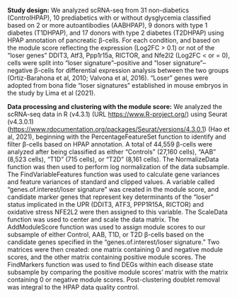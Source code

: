 **Study design:**
We analyzed scRNA-seq from 31 non-diabetics (ControlHPAP), 10 prediabetics with or without dysglycemia classified based on 2 or more autoantibodies (AABHPAP), 9 donors with type 1 diabetes (T1DHPAP), and 17 donors with type 2 diabetes (T2DHPAP) using HPAP annotation of pancreatic β-cells. For each condition, and based on the module score reflecting the expression (Log2FC > 0.1) or not of the “loser genes” DDIT3, Atf3, Ppp1r15a, RICTOR, and Nfe2l2 (Log2FC < or = 0), cells were split into “loser signature”–positive and “loser signature”–negative β-cells for differential expression analysis between the two groups (​Ortiz-Barahona et al, 2010; ​Valvona et al, 2016​). “Loser” genes were adopted from bona fide “loser signatures” established in mouse embryos in the study by ​Lima et al (2021).

**Data processing and clustering with the module score:**
We analyzed the scRNA-seq data in R (v4.3.1) (URL https://www.R-project.org/) using Seurat (v4.3.0.1) (https://www.rdocumentation.org/packages/Seurat/versions/4.3.0.1) (​Hao et al, 2021​), beginning with the PercentageFeatureSet function to identify and filter β-cells based on HPAP annotation. A total of 44,559 β-cells were analyzed after being classified as either “Controls” (27,160 cells), “AAB” (8,523 cells), “T1D” (715 cells), or “T2D” (8,161 cells). The NormalizeData function was then used to perform log normalization of the data subsample. The FindVariableFeatures function was used to calculate gene variances and feature variances of standard and clipped values. A variable called “genes.of.interest/loser signature” was created in the module score, and candidate marker genes that represent key determinants of the “loser” status implicated in the UPR (DDIT3, ATF3, PPP1R15A, RICTOR) and oxidative stress NFE2L2 were then assigned to this variable. The ScaleData function was used to center and scale the data matrix. The AddModuleScore function was used to assign module scores to our subsample of either Control, AAB, T1D, or T2D β-cells based on the candidate genes specified in the “genes.of.interest/loser signature.” Two matrices were then created: one matrix containing 0 and negative module scores, and the other matrix containing positive module scores. The FindMarkers function was used to find DEGs within each disease state subsample by comparing the positive module scores’ matrix with the matrix containing 0 or negative module scores. Post-clustering doublet removal was integral to the HPAP data quality control.
